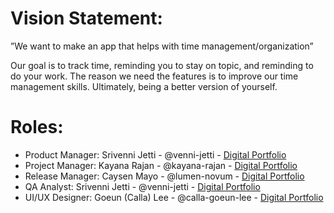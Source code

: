 # Vision Statement:
”We want to make an app 
 that helps with time management/organization”
 
Our goal is to track time, reminding you to stay on topic, and reminding to do your work.
The reason we need the features is to 
improve our time management skills.
Ultimately, being a better version of yourself.

# Roles:
- Product Manager: Srivenni Jetti - @venni-jetti - [Digital Portfolio][3]
- Project Manager: Kayana Rajan - @kayana-rajan - [Digital Portfolio][2]
- Release Manager: Caysen Mayo - @lumen-novum - [Digital Portfolio][1]
- QA Analyst: Srivenni Jetti - @venni-jetti - [Digital Portfolio][3]
- UI/UX Designer: Goeun (Calla) Lee - @calla-goeun-lee - [Digital Portfolio][4]

[1]: https://codermerlin.academy/users/caysen-mayo/Digital%20Portfolio/index.html
[2]: https://codermerlin.academy/users/kayana-rajan/Digital%20Portfolio/index.html
[3]: https://codermerlin.academy/users/srivenni-jetti/Digital%Portfolio/index.html
[4]: https://www.codermerlin.academy/users/goeun-lee/Digital%20Portfolio/index.html
